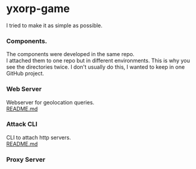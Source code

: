 # yxorp-game

I tried to make it as simple as possible.

### Components.

The components were developed in the same repo.  
I attached them to one repo but in different environments. This is why you see the directories twice.
I don't usually do this, I wanted to keep in one GitHub project. 
### Web Server

Webserver for geolocation queries.  
[README.md](webserver/README.md)

### Attack CLI

CLI to attach http servers.  
[README.md](attackcli/README.md)

### Proxy Server